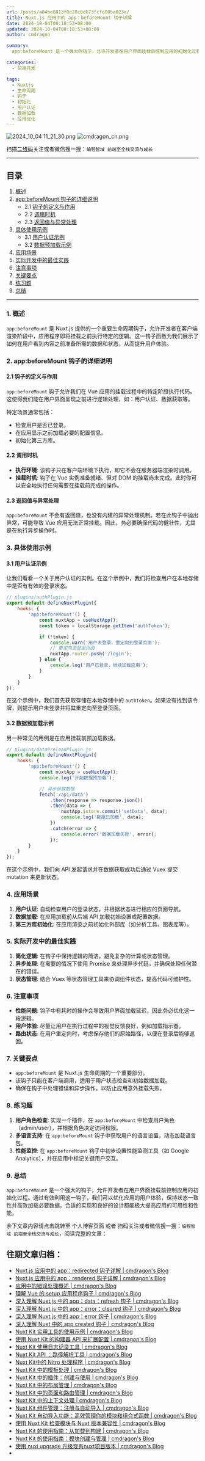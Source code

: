 ```yaml
---
url: /posts/a84be8813f0e28c0d673fcfc005a023e/
title: Nuxt.js 应用中的 app：beforeMount 钩子详解
date: 2024-10-04T00:18:53+08:00
updated: 2024-10-04T00:18:53+08:00
author: cmdragon

summary:
  app:beforeMount 是一个强大的钩子，允许开发者在用户界面挂载前控制应用的初始化过程。通过有效利用这一钩子，我们可以优化应用的用户体验，保持状态一致性并高效加载必要数据。合适的实现和良好的设计都能极大提高应用的可用性和性能。

categories:
  - 前端开发

tags:
  - Nuxtjs
  - 生命周期
  - 钩子
  - 初始化
  - 用户认证
  - 数据加载
  - 应用优化
---
```


<img src="/images/2024_10_04 11_21_30.png" title="2024_10_04 11_21_30.png" alt="2024_10_04 11_21_30.png"/>

<img src="https://api2.cmdragon.cn/upload/cmder/20250304_012821924.jpg" title="cmdragon_cn.png" alt="cmdragon_cn.png"/>


扫描[二维码](https://api2.cmdragon.cn/upload/cmder/20250304_012821924.jpg)关注或者微信搜一搜：`编程智域 前端至全栈交流与成长`



---

## 目录

1. [概述](#1-概述)
2. [app:beforeMount 钩子的详细说明](#2-appbeforemount-钩子的详细说明)
    - 2.1 [钩子的定义与作用](#21-钩子的定义与作用)
    - 2.2 [调用时机](#22-调用时机)
    - 2.3 [返回值与异常处理](#23-返回值与异常处理)
3. [具体使用示例](#3-具体使用示例)
    - 3.1 [用户认证示例](#31-用户认证示例)
    - 3.2 [数据预加载示例](#32-数据预加载示例)
4. [应用场景](#4-应用场景)
5. [实际开发中的最佳实践](#5-实际开发中的最佳实践)
6. [注意事项](#6-注意事项)
7. [关键要点](#7-关键要点)
8. [练习题](#8-练习题)
9. [总结](#9-总结)

---

### 1. 概述

`app:beforeMount` 是 Nuxt.js 提供的一个重要生命周期钩子，允许开发者在客户端渲染阶段中，应用程序即将挂载之前执行特定的逻辑。这一钩子函数为我们展示了如何在用户看到内容之前准备所需的数据和状态，从而提升用户体验。

### 2. app:beforeMount 钩子的详细说明

#### 2.1 钩子的定义与作用

`app:beforeMount` 钩子允许我们在 Vue 应用的挂载过程中的特定阶段执行代码。这使得我们能在用户界面呈现之前进行逻辑处理，如：用户认证、数据获取等。

特定场景通常包括：

- 检查用户是否已登录。
- 在应用显示之前加载必要的配置信息。
- 初始化第三方库。

#### 2.2 调用时机

- **执行环境**: 该钩子只在客户端环境下执行，即它不会在服务器端渲染时调用。
- **挂载时机**: 钩子在 Vue 实例准备就绪、但对 DOM 的挂载尚未完成。此时你可以安全地执行任何需要在挂载前完成的操作。

#### 2.3 返回值与异常处理

`app:beforeMount` 不会有返回值，也没有内建的异常处理机制。若在此钩子中抛出异常，可能导致 Vue
应用无法正常挂载。因此，务必要确保代码的健壮性，尤其是在执行异步操作时。

### 3. 具体使用示例

#### 3.1 用户认证示例

让我们看看一个关于用户认证的实例。在这个示例中，我们将检查用户在本地存储中是否有有效的登录状态。

```javascript
// plugins/authPlugin.js
export default defineNuxtPlugin({
    hooks: {
        'app:beforeMount'() {
            const nuxtApp = useNuxtApp();
            const token = localStorage.getItem('authToken');

            if (!token) {
                console.warn('用户未登录，重定向到登录页面');
                // 重定向至登录页面
                nuxtApp.router.push('/login');
            } else {
                console.log('用户已登录，继续加载应用');
            }
        }
    }
});
```

在这个示例中，我们首先获取存储在本地存储中的 `authToken`。如果没有找到该令牌，则提示用户未登录并将其重定向至登录页面。

#### 3.2 数据预加载示例

另一种常见的用例是在应用挂载前预加载数据。

```javascript
// plugins/dataPreloadPlugin.js
export default defineNuxtPlugin({
    hooks: {
        'app:beforeMount'() {
            const nuxtApp = useNuxtApp();
            console.log('开始数据预加载');

            // 异步获取数据
            fetch('/api/data')
                .then(response => response.json())
                .then(data => {
                    nuxtApp.$store.commit('setData', data);
                    console.log('数据已加载', data);
                })
                .catch(error => {
                    console.error('数据加载失败', error);
                });
        }
    }
});
```

在这个示例中，我们向 API 发起请求并在数据获取成功后通过 Vuex 提交 mutation 来更新状态。

### 4. 应用场景

1. **用户认证**: 自动检查用户的登录状态，并根据状态进行相应的页面导航。
2. **数据加载**: 在应用加载前从后端 API 加载初始设置或配置数据。
3. **第三方库初始化**: 在应用渲染之前初始化外部库（如分析工具、图表库等）。

### 5. 实际开发中的最佳实践

1. **简化逻辑**: 在钩子中保持逻辑的简洁，避免复杂的计算或状态管理。
2. **异步处理**: 在需要的情况下使用 Promise 来处理异步代码，并确保处理任何潜在的错误。
3. **状态管理**: 结合 Vuex 等状态管理工具来协调组件状态，提高代码可维护性。

### 6. 注意事项

- **性能问题**: 钩子中有耗时的操作会导致用户界面加载延迟，因此务必优化这一段逻辑。
- **用户体验**: 尽量让用户在执行过程中的视觉反馈良好，例如加载指示器。
- **路由状态**: 在用户重定向时，考虑保存他们的原始路径，以便在登录后能够返回。

### 7. 关键要点

- `app:beforeMount` 是 Nuxt.js 生命周期的一个重要部分。
- 该钩子只能在客户端调用，适用于用户状态检查和初始数据加载。
- 确保在钩子中处理错误和异步操作，以防止应用意外挂载失败。

### 8. 练习题

1. **用户角色检查**: 实现一个插件，在 `app:beforeMount` 中检查用户角色（admin/user），并根据角色决定访问权限。
2. **多语言支持**: 在 `app:beforeMount` 钩子中获取用户的语言设置，动态加载语言包。
3. **性能监控**: 在 `app:beforeMount` 钩子中初步设置性能监测工具（如 Google Analytics），并在应用中标记关键用户交互。

### 9. 总结

`app:beforeMount` 是一个强大的钩子，允许开发者在用户界面挂载前控制应用的初始化过程。通过有效利用这一钩子，我们可以优化应用的用户体验，保持状态一致性并高效加载必要数据。合适的实现和良好的设计都能极大提高应用的可用性和性能。

余下文章内容请点击跳转至 个人博客页面 或者 扫码关注或者微信搜一搜：`编程智域 前端至全栈交流与成长`，阅读完整的文章：

## 往期文章归档：

- [Nuxt.js 应用中的 app：redirected 钩子详解 | cmdragon's Blog](https://blog.cmdragon.cn/posts/0a403b28ba9828265f24d658ed1d54d5/)
- [Nuxt.js 应用中的 app：rendered 钩子详解 | cmdragon's Blog](https://blog.cmdragon.cn/posts/ff851c9049725c29ffd402e2d1f008e2/)
- [应用中的错误处理概述 | cmdragon's Blog](https://blog.cmdragon.cn/posts/10c446738808a151ce640ad92307cece/)
- [理解 Vue 的 setup 应用程序钩子 | cmdragon's Blog](https://blog.cmdragon.cn/posts/6ed51fb844f1329c26155ff2a6ea4cd2/)
- [深入理解 Nuxt.js 中的 app：data：refresh 钩子 | cmdragon's Blog](https://blog.cmdragon.cn/posts/64d5872b7beb55312b9d4537c9366d2b/)
- [深入理解 Nuxt.js 中的 app：error：cleared 钩子 | cmdragon's Blog](https://blog.cmdragon.cn/posts/b77d43b884a1b04d68230c5963b5e15a/)
- [深入理解 Nuxt.js 中的 app：error 钩子 | cmdragon's Blog](https://blog.cmdragon.cn/posts/cb374534e888fe4a800e013eda896737/)
- [深入理解 Nuxt 中的 app created 钩子 | cmdragon's Blog](https://blog.cmdragon.cn/posts/1e03ef2ae917ee8f6e9c9e63cdb6174d/)
- [Nuxt Kit 实用工具的使用示例 | cmdragon's Blog](https://blog.cmdragon.cn/posts/da99cebfd9827341b9b542b233ed4a09/)
- [使用 Nuxt Kit 的构建器 API 来扩展配置 | cmdragon's Blog](https://blog.cmdragon.cn/posts/bdeb7bbd58b884c871d4a545bab57769/)
- [Nuxt Kit 使用日志记录工具 | cmdragon's Blog](https://blog.cmdragon.cn/posts/fab35b7214614128957a0da96b8705ed/)
- [Nuxt Kit API ：路径解析工具 | cmdragon's Blog](https://blog.cmdragon.cn/posts/68b1b6f9d726f331612d5dcf9dc96914/)
- [Nuxt Kit中的 Nitro 处理程序 | cmdragon's Blog](https://blog.cmdragon.cn/posts/d192f328c97955dd3e3ed3f1cb0c54fa/)
- [Nuxt Kit 中的模板处理 | cmdragon's Blog](https://blog.cmdragon.cn/posts/65413519c80ce2a292bf056178a0d195/)
- [Nuxt Kit 中的插件：创建与使用 | cmdragon's Blog](https://blog.cmdragon.cn/posts/cb753641cae33519dd339d523c5afa32/)
- [Nuxt Kit 中的布局管理 | cmdragon's Blog](https://blog.cmdragon.cn/posts/b4ffad87d300777dc9674a9251b6dc1e/)
- [Nuxt Kit 中的页面和路由管理 | cmdragon's Blog](https://blog.cmdragon.cn/posts/ca15f62138ac0f090f2b9c215756b50a/)
- [Nuxt Kit 中的上下文处理 | cmdragon's Blog](https://blog.cmdragon.cn/posts/a1f6b30121d27466cf8fd474dd962eda/)
- [Nuxt Kit 组件管理：注册与自动导入 | cmdragon's Blog](https://blog.cmdragon.cn/posts/c5f0133bf1d896616b703a00c560fb9b/)
- [Nuxt Kit 自动导入功能：高效管理你的模块和组合式函数 | cmdragon's Blog](https://blog.cmdragon.cn/posts/5640663d513476298fbd449f82a67e09/)
- [使用 Nuxt Kit 检查模块与 Nuxt 版本兼容性 | cmdragon's Blog](https://blog.cmdragon.cn/posts/b80a57c1b7ed8f18b9d72567e3bc9d71/)
- [Nuxt Kit 的使用指南：从加载到构建 | cmdragon's Blog](https://blog.cmdragon.cn/posts/a19304accfa8f913a68caae99dfa8a68/)
- [Nuxt Kit 的使用指南：模块创建与管理 | cmdragon's Blog](https://blog.cmdragon.cn/posts/4ab50831d8bbee635f407ecba9971360/)
- [使用 nuxi upgrade 升级现有nuxt项目版本 | cmdragon's Blog](https://blog.cmdragon.cn/posts/0e0c114dbed4df069069c50bc4b57510/)
-


